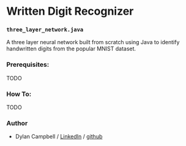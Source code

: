 # Written Digit Recognizer
### `three_layer_network.java`

A three layer neural network built from scratch using Java to identify handwritten digits from the popular MNIST dataset.

### Prerequisites:

TODO

### How To:
TODO

### Author
* Dylan Campbell / [LinkedIn](www.linkedin.com/in/dylancharlescampbell) / [github](http://github.com/dcc023)

